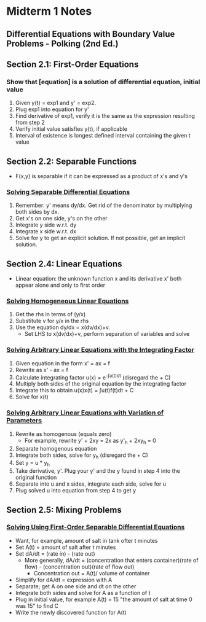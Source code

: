 # Midterm 1 Notes
## Differential Equations with Boundary Value Problems - Polking (2nd Ed.)
## Section 2.1: First-Order Equations
### Show that [equation] is a solution of differential equation, initial value
1. Given y(t) = exp1 and y' = exp2.
2. Plug exp1 into equation for y'
3. Find derivative of exp1, verify it is the same as the expression resulting from step 2
4. Verify initial value satisfies y(t), if applicable
5. Interval of existence is longest defined interval containing the given t value
## Section 2.2: Separable Functions
* F(x,y) is separable if it can be expressed as a product of x's and y's
### [Solving Separable Differential Equations](https://www.youtube.com/watch?v=nNHlSB6b1HU)
1. Remember: y' means dy/dx. Get rid of the denominator by multiplying both sides by dx.
2. Get x's on one side, y's on the other
3. Integrate y side w.r.t. dy
4. Integrate x side w.r.t. dx
5. Solve for y to get an explicit solution. If not possible, get an implicit solution.
## Section 2.4: Linear Equations
* Linear equation: the unknown function x and its derivative x' both appear alone and only to first order
### [Solving Homogeneous Linear Equations](https://www.youtube.com/watch?v=5mFjvDvTiTg)
1. Get the rhs in terms of (y/x)
2. Substitute v for y/x in the rhs
3. Use the equation dy/dx = x(dv/dx)+v.
   * Set LHS to x(dv/dx)+v, perform separation of variables and solve
### [Solving Arbitrary Linear Equations with the Integrating Factor](https://www.youtube.com/watch?v=eWLgWazTc-0)
1. Given equation in the form x' = ax = f
2. Rewrite as x' - ax = f
3. Calculate integrating factor u(x) = e<sup>-∫a(t)dt</sup> (disregard the + C)
4. Multiply both sides of the original equation by the integrating factor
5. Integrate this to obtain u(x)x(t) = ∫u(t)f(t)dt + C
6. Solve for x(t)
### [Solving Arbitrary Linear Equations with Variation of Parameters](https://www.youtube.com/watch?v=YNrJ9LA3Kxk)
1. Rewrite as homogenous (equals zero)
   * For example, rewrite y' + 2xy = 2x as y'<sub>h</sub> + 2xy<sub>h</sub> = 0
2. Separate homogenous equation
3. Integrate both sides, solve for y<sub>h</sub> (disregard the + C)
4. Set y = u * y<sub>h</sub>
5. Take derivative, y'. Plug your y' and the y found in step 4 into the original function
6. Separate into u and x sides, integrate each side, solve for u
7. Plug solved u into equation from step 4 to get y
## Section 2.5: Mixing Problems
### [Solving Using First-Order Separable Differential Equations](https://www.youtube.com/watch?v=6wk9zWa-Fww)
* Want, for example, amount of salt in tank ofter t minutes
* Set A(t) = amount of salt after t minutes
* Set dA/dt = (rate in) - (rate out)
  * More generally, dA/dt = (concentration that enters container)(rate of flow) - (concentration out)(rate of flow out)
    * Concentration out = A(t)/ volume of container
* Simplify for dA/dt = expression with A
* Separate; get A on one side and dt on the other
* Integrate both sides and solve for A as a function of t
* Plug in initial value, for example A(t) = 15 "the amount of salt at time 0 was 15" to find C
* Write the newly discovered function for A(t)
